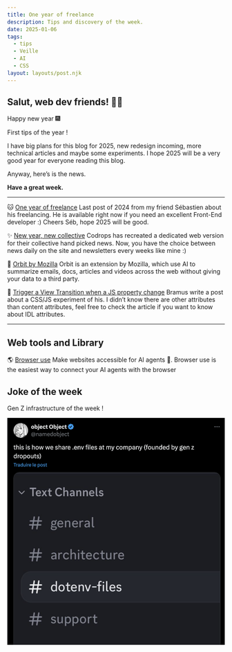 ```yaml
---
title: One year of freelance
description: Tips and discovery of the week.
date: 2025-01-06
tags:
  - tips
  - Veille
  - AI
  - CSS
layout: layouts/post.njk
---
```


## Salut, web dev friends! 🧑‍💻

Happy new year 🎆

First tips of the year !

I have big plans for this blog for 2025, new redesign incoming, more technical articles and maybe some experiments. I hope 2025 will be a very good year for everyone reading this blog.

Anyway, here’s is the news.

**Have a great week.**

___

🐱 [One year of freelance](https://seb.cat/blog/one-year-of-freelance)
Last post of 2024 from my friend Sébastien about his freelancing. He is available right now if you need an excellent Front-End developer :)
Cheers Séb, hope 2025 will be good.

✨ [New year, new collective](https://tympanus.net/codrops/news/)
Codrops has recreated a dedicated web version for their collective hand picked news.
Now, you have the choice between news daily on the site and newsletters every weeks like mine :)

🤖 [Orbit by Mozilla](https://orbitbymozilla.com/)
Orbit is an extension by Mozilla, which use AI to summarize emails, docs, articles and videos across the web without giving your data to a third party.

🧪 [Trigger a View Transition when a JS property change](https://www.bram.us/2024/12/25/experiment-automatically-trigger-a-view-transition-when-a-javascript-property-of-an-element-changes/)
Bramus write a post about a CSS/JS experiment of his. I didn’t know there are other attributes than content attributes, feel free to check the article if you want to know about IDL attributes.

___

## Web tools and Library

🌎 [Browser use](https://github.com/browser-use/browser-use)
Make websites accessible for AI agents 🤖.
Browser use is the easiest way to connect your AI agents with the browser

## Joke of the week

Gen Z infrastructure of the week !

![Gen Z infrastructure of the week](/img/2025-01-06/joke-of-the-week.png)
